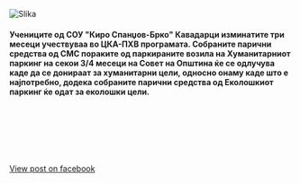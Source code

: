 
![Slika](/News/20.jpg)

#### Учениците од **СОУ** "Киро Спанџов-Брко" Кавадарци изминатите три месеци учествуваа во ЦКА-ПХВ програмата. Собраните парични средства од СМС пораките од паркираните возила на Хуманитарниот паркинг на секои 3/4 месеци на Совет на Општина ќе се одлучува каде да се донираат за хуманитарни цели, односно онаму каде што е најпотребно, додека собраните парични средства од Еколошкиот паркинг ќе одат за еколошки цели.
\
\
\
\
\
\
[View post on facebook](https://www.facebook.com)